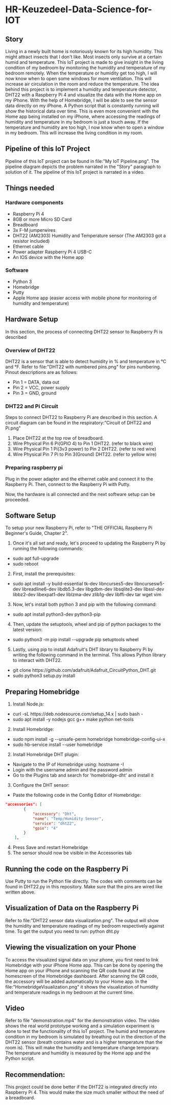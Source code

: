 # HR-Keuzedeel-Data-Science-for-IOT
## Story
Living in a newly built home is notoriously known for its high humidity. This might attract insects that I don't like. Most insects only survive at a certain humid and temperature. This IoT project is made to give insight in the living condition of my bedroom by monitoring the humidity and temperature of my bedroom remotely. When the temperature or humidity get too high, I will now know when to open some windows for more ventilation. This will increase air circulation in the room and reduce the temperature.
The idea behind this project is to implement a humidity and temperature detector, DHT22 with a Raspberry Pi 4 and visualize the data with the Home app on my iPhone. With the help of Homebridge, I will be able to see the sensor data directly on my iPhone. A Python script that is constantly running will show the historical data over time. This is even more convenient with the Home app being installed on my iPhone, where accessing the readings of humidity and temperature in my bedroom is just a touch away. If the temperature and humidity are too high, I now know when to open a window in my bedroom. This will increase the living condition in my room.
## Pipeline of this IoT Project
Pipeline of this IoT project can be found in file:"My IoT Pipeline.png". The pipeline diagram depicts the problem narrated in the "Story" paragraph to solution of it. The pipeline of this IoT project is narrated in a video.

## Things needed
### Hardware components
- Raspberry Pi 4
- 8GB or more Micro SD Card
- Breadboard 
- 3x F-M jumperwires
- DHT22 (AM2303) Humidity and Temperature sensor (The AM2303 got a resistor included) 
- Ethernet cable
- Power adapter Raspberry Pi 4 USB-C
- An IOS device with the Home app

### Software
- Python 3
- Homebridge 
- Putty
- Apple Home app (easier access with mobile phone for monitoring of humidity and temperature)

## Hardware Setup
In this section, the process of connecting DHT22 sensor to Raspberry Pi is described
### Overview of DHT22 
DHT22 is a sensor that is able to detect humidity in % and temperature in °C and °F. Refer to file:"DHT22 with numbered pins.png" for pins numbering. Pinout descriptions are as follows:
- Pin 1 = DATA, data out
- Pin 2 = VCC, power supply
- Pin 3 = GND, ground
### DHT22 and Pi Circuit
Steps to connect DHT22 to Raspberry Pi are described in this section. A circuit diagram can be found in the respiratory:"Circuit of DHT22 and Pi.png"
1. Place DHT22 at the top row of breadboard.
2. Wire Physical Pin 6 Pi(GPIO 4) to Pin 1 DHT22. (refer to black wire)
3. Wire Physical Pin 1 Pi(3v3 power) to Pin 2 DHT22. (refer to red wire)
4. Wire Physical Pin 7 Pi to Pin 3(Ground) DHT22. (refer to yellow wire)

### Preparing raspberry pi
Plug in the power adapter and the ethernet cable and connect it to the Raspberry Pi. Then, connect to the Raspberry Pi with Putty.

Now, the hardware is all connected and the next software setup can be proceeded.

## Software Setup
To setup your new Raspberry Pi, refer to "THE OFFICIAL Raspberry Pi Beginner's Guide, Chapter 2". 
1. Once it's all set and ready, let's proceed to updating the Raspberry Pi by running the following commands:
* sudo apt full-upgrade
* sudo reboot
2. First, install the prerequisites:
* sudo apt install -y build-essential tk-dev libncurses5-dev libncursesw5-dev libreadline6-dev libdb5.3-dev libgdbm-dev libsqlite3-dev libssl-dev libbz2-dev libexpat1-dev liblzma-dev zlib1g-dev libffi-dev tar wget vim
3. Now, let's install both python 3 and pip with the following command:
* sudo apt  install python3-dev python3-pip
4. Then, update the setuptools, wheel and pip of python packages to the latest version:
* sudo python3 -m pip install --upgrade pip setuptools wheel
5. Lastly, using pip to install Adafruit's DHT library to Raspberry Pi by writing the following command in the terminal. This allows Python library to interact with DHT22. 
* git clone https<span>://</span>github.com/adafruit/Adafruit_CircuitPython_DHT.git
* sudo python3 setup.py install

## Preparing Homebridge
1. Install Node.js: 
* curl -sL https<span>://</span>deb.nodesource.com/setup_14.x | sudo bash -
* sudo apt install -y nodejs gcc g++ make python net-tools
2. Install Homebridge: 
* sudo npm install -g --unsafe-perm homebridge homebridge-config-ui-x
* sudo hb-service install --user homebridge
2. Install Homebridge DHT plugin: 
* Navigate to the IP of Homebridge using: hostname -I
* Login with the username admin and the password admin
* Go to the Plugins tab and search for 'homebridge-dht' and install it
3. Configure the DHT sensor: 
* Paste the following code in the Config Editor of Homebridge:
```json
"accessories": [
        {
            "accessory": "Dht",
            "name": "Temp/Humidity Sensor",
            "service": "dht22",
            "gpio": "4"
        }
    ],
```
4. Press Save and restart Homebridge
5. The sensor should now be visible in the Accessories tab

## Running the code on the Raspberry Pi
Use Putty to run the Python file directly. The codes with comments can be found in DHT22.py in this repository. Make sure that the pins are wired like written above.

## Visualization of Data on the Raspberry Pi
Refer to file:"DHT22 sensor data visualization.png". The output will show the humidity and temperature readings of my bedroom respectively against time. 
To get the output you need to run: python dht.py

## Viewing the visualization on your Phone
To access the visualized signal data on your phone, you first need to link Homebridge with your iPhone Home app. This can be done by opening the Home app on your iPhone and scanning the QR code found at the homescreen of the Homebridge dashboard. After scanning the QR code, the accessory will be added automatically to your Home app. In the file:"HomebridgeVisualization.png" it shows the visualization of humidity and temperature readings in my bedroom at the current time. 

## Video
Refer to file "demonstration.mp4" for the demonstration video.
The video shows the real world prototype working and a simulation experiment is done to test the functionality of this IoT project. The humid and temperature condition in my bedroom is simulated by breathing out in the direction of the DHT22 sensor (breath contains water and is a higher temperature than the room is). This will make the humidity and temperature change temporary. The temperature and humidity is measured by the Home app and the Python script.


## Recommendation:
This project could be done better if the DHT22 is integrated directly into Raspberry Pi 4. This would make the size much smaller without the need of a breadboard.